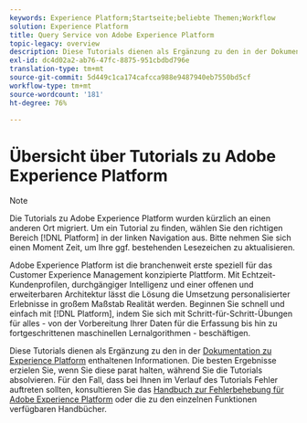 ```yaml
---
keywords: Experience Platform;Startseite;beliebte Themen;Workflow
solution: Experience Platform
title: Query Service von Adobe Experience Platform
topic-legacy: overview
description: Diese Tutorials dienen als Ergänzung zu den in der Dokumentation zu Experience Platform enthaltenen Informationen. Die besten Ergebnisse erzielen Sie, wenn Sie diese parat halten, während Sie die Tutorials absolvieren.
exl-id: dc4d02a2-ab76-47fc-8875-951cbdbd796e
translation-type: tm+mt
source-git-commit: 5d449c1ca174cafcca988e9487940eb7550bd5cf
workflow-type: tm+mt
source-wordcount: '181'
ht-degree: 76%

---
```


# Übersicht über Tutorials zu Adobe Experience Platform

>[!NOTE]
>
>Die Tutorials zu Adobe Experience Platform wurden kürzlich an einen anderen Ort migriert. Um ein Tutorial zu finden, wählen Sie den richtigen Bereich [!DNL Platform] in der linken Navigation aus. Bitte nehmen Sie sich einen Moment Zeit, um Ihre ggf. bestehenden Lesezeichen zu aktualisieren.

Adobe Experience Platform ist die branchenweit erste speziell für das Customer Experience Management konzipierte Plattform. Mit Echtzeit-Kundenprofilen, durchgängiger Intelligenz und einer offenen und erweiterbaren Architektur lässt die Lösung die Umsetzung personalisierter Erlebnisse in großem Maßstab Realität werden. Beginnen Sie schnell und einfach mit [!DNL Platform], indem Sie sich mit Schritt-für-Schritt-Übungen für alles - von der Vorbereitung Ihrer Daten für die Erfassung bis hin zu fortgeschrittenen maschinellen Lernalgorithmen - beschäftigen.

Diese Tutorials dienen als Ergänzung zu den in der [Dokumentation zu Experience Platform](../landing/documentation/overview.md) enthaltenen Informationen. Die besten Ergebnisse erzielen Sie, wenn Sie diese parat halten, während Sie die Tutorials absolvieren. Für den Fall, dass bei Ihnen im Verlauf des Tutorials Fehler auftreten sollten, konsultieren Sie das [Handbuch zur Fehlerbehebung für Adobe Experience Platform](../landing/troubleshooting.md) oder die zu den einzelnen Funktionen verfügbaren Handbücher.
